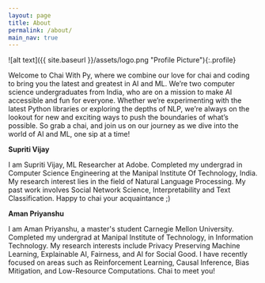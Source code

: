 ```yaml
---
layout: page
title: About
permalink: /about/
main_nav: true
---
```


![alt text]({{ site.baseurl }}/assets/logo.png "Profile Picture"){:.profile}

Welcome to Chai With Py, where we combine our love for chai and coding to bring you the latest and greatest in AI and ML. We’re two computer science undergraduates from India, who are on a mission to make AI accessible and fun for everyone. Whether we’re experimenting with the latest Python libraries or exploring the depths of NLP, we’re always on the lookout for new and exciting ways to push the boundaries of what’s possible. So grab a chai, and join us on our journey as we dive into the world of AI and ML, one sip at a time!

<b>Supriti Vijay</b>

I am Supriti Vijay, ML Researcher at Adobe. Completed my undergrad in Computer Science Engineering at the Manipal Institute Of Technology, India. My research interest lies in the field of Natural Language Processing. My past work involves Social Network Science, Interpretability and Text Classification. Happy to chai your acquaintance ;)

<b>Aman Priyanshu</b>

I am Aman Priyanshu, a master's student Carnegie Mellon University. Completed my undergrad at Manipal Institute of Technology, in Information Technology. My research interests include Privacy Preserving Machine Learning, Explainable AI, Fairness, and AI for Social Good. I have recently focused on areas such as Reinforcement Learning, Causal Inference, Bias Mitigation, and Low-Resource Computations. Chai to meet you!


[SupritiVijay]: https://supritivijay.github.io
[Aman Priyanshu]: http://amanpriyanshu.github.io
[Twitter]: https://twitter.com/ChaiWithPy1